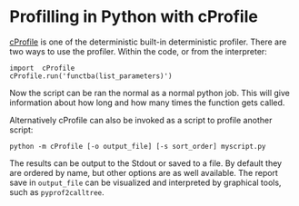# Profilling in Python with cProfile
[cProfile](https://docs.python.org/2/library/profile.html#module-cProfile) is one of the deterministic built-in deterministic profiler. There are two ways to use the profiler. Within the  code, or from the interpreter:
```
import  cProfile
cProfile.run('functba(list_parameters)')
```
Now the script can be ran the normal as a normal python job. This will give information about how long  and how many times the function gets called. 

Alternatively  cProfile can also be invoked as a script to profile another script:
```
python -m cProfile [-o output_file] [-s sort_order] myscript.py
```
The results can be output to the Stdout or saved to a file. By default they are ordered by name, but other options are as well available. The report save in ```output_file``` can be visualized and interpreted by graphical tools, such as ```pyprof2calltree```.
